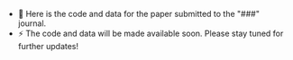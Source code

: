 - 💬 Here is the code and data for the paper submitted to the "###" journal.
- ⚡ The code and data will be made available soon. Please stay tuned for further updates!
